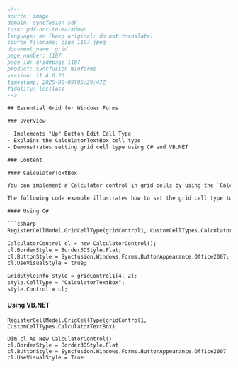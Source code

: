 ```html
<!-- 
source: image
domain: syncfusion-sdk
task: pdf-ocr-to-markdown
language: en (keep original; do not translate)
source_filename: page_1107.jpeg
document_name: grid
page_number: 1107
page_id: grid#page_1107
product: Syncfusion Winforms
version: 11.4.0.26
timestamp: 2025-08-09T05:29:47Z
fidelity: lossless
-->

## Essential Grid for Windows Forms

### Overview

- Implements "Up" Button Edit Cell Type
- Explains the CalculatorTextBox cell type
- Demonstrates setting grid cell type using C# and VB.NET

### Content

#### CalculatorTextBox

You can implement a Calculator control in grid cells by using the `CalculatorTextBox` cell type. This cell type is implemented as a drop-down container, embedded into the cell. The drop-down contains the calculator which displays and stores the value in the cell.

The following code example illustrates how to set the grid cell type to `CalculatorTextBox`.

#### Using C#

```csharp
RegisterCellModel.GridCellType(gridControl1, CustomCellTypes.CalculatorTextBox);

CalculatorControl cl = new CalculatorControl();
cl.BorderStyle = Border3DStyle.Flat;
cl.ButtonStyle = Syncfusion.Windows.Forms.ButtonAppearance.Office2007;
cl.UseVisualStyle = true;

GridStyleInfo style = gridControl1[4, 2];
style.CellType = "CalculatorTextBox";
style.Control = cl;
```

#### Using VB.NET

```vbnet
RegisterCellModel.GridCellType(gridControl1, CustomCellTypes.CalculatorTextBox)

Dim cl As New CalculatorControl()
cl.BorderStyle = Border3DStyle.Flat
cl.ButtonStyle = Syncfusion.Windows.Forms.ButtonAppearance.Office2007
cl.UseVisualStyle = True
```
```